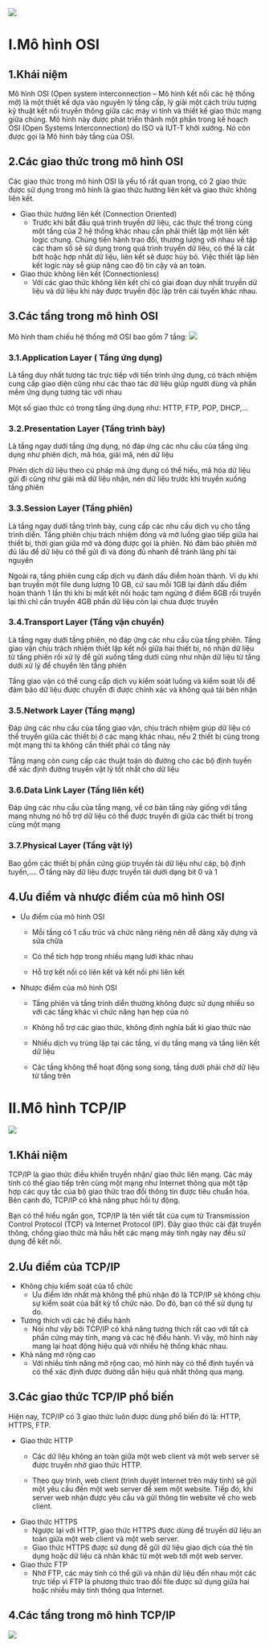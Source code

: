 <img src ="https://wiki.matbao.net/wp-content/uploads/2019/08/tcp-ip-la-gi-co-su-khac-biet-nhat-dinh-trong-cau-truc-cua-osi-va-tcp-ip.jpg">

# I.Mô hình OSI
## 1.Khái niệm
Mô hình OSI (Open system interconnection – Mô hình kết nối các hệ thống mở) là một thiết kế dựa vào nguyên lý tầng cấp, lý giải một cách trừu tượng kỹ thuật kết nối truyền thông giữa các máy vi tính và thiết kế giao thức mạng giữa chúng. Mô hình này được phát triển thành một phần trong kế hoạch OSI (Open Systems Interconnection) do ISO và IUT-T khởi xướng. Nó còn được gọi là Mô hình bảy tầng của OSI.
## 2.Các giao thức trong mô hình OSI
Các giao thức trong mô hình OSI là yếu tố rất quan trọng, có 2 giao thức được sử dụng trong mô hình là giao thức hướng liên kết và giao thức không liên kết.
- Giao thức hướng liên kết (Connection Oriented)
  - Trước khi bắt đầu quá trình truyền dữ liệu, các thực thể trong cùng một tầng của 2 hệ thống khác nhau cần phải thiết lập một liên kết logic chung. Chúng tiến hành trao đổi, thương lượng với nhau về tập các tham số sẽ sử dụng trong quá trình truyền dữ liệu, có thể là cắt bớt hoặc hợp nhất dữ liệu, liên kết sẽ được hủy bỏ. Việc thiết lập liên kết logic này sễ giúp nâng cao độ tin cậy và an toàn.
- Giao thức không liên kết (Connectionless)
  - Với các giao thức không liên kết chỉ có giai đoạn duy nhất truyền dữ liệu và dữ liệu khi này được truyền độc lập trên cái tuyến khác nhau.
## 3.Các tầng trong mô hình OSI
Mô hình tham chiếu hệ thống mở OSI bao gồm 7 tầng:
<img src ="https://vietnix.vn/wp-content/uploads/2022/03/mo-hinh-osi-la-gi-1.webp">

### 3.1.Application Layer ( Tầng ứng dụng)
Là tầng duy nhất tương tác trực tiếp với tiến trình ứng dụng, có trách nhiệm cung cấp giao diện cũng như các thao tác dữ liệu giúp người dùng và phần mềm ứng dụng tương tác với nhau

Một số giao thức có trong tầng ứng dụng như: HTTP, FTP, POP, DHCP,…
### 3.2.Presentation Layer (Tầng trình bày)
Là tầng ngay dưới tầng ứng dụng, nó đáp ứng các nhu cầu của tầng ứng dụng như phiên dịch, mã hóa, giải mã, nén dữ liệu

Phiên dịch dữ liệu theo cú pháp mà ứng dụng có thể hiểu, mã hóa dữ liệu gửi đi cũng như giải mã dữ liệu nhận, nén dữ liệu trước khi truyền xuống tầng phiên
### 3.3.Session Layer (Tầng phiên)
Là tầng ngay dưới tầng trình bày, cung cấp các nhu cầu dịch vụ cho tầng trình diễn. Tầng phiên chịu trách nhiệm đóng và mở luồng giao tiếp giữa hai thiết bị, thời gian giữa mở và đóng được gọi là phiên. Nó đảm bảo phiên mở đủ lâu để dữ liệu có thể gửi đi và đóng đủ nhanh để tránh lãng phí tài nguyên

Ngoài ra, tầng phiên cung cấp dịch vụ đánh dấu điểm hoàn thành. Ví dụ khi bạn truyền một file dung lượng 10 GB, cứ sau mỗi 1GB lại đánh dấu điểm hoàn thành 1 lần thì khi bị mất kết nối hoặc tạm ngừng ở điểm 6GB rồi truyền lại thì chỉ cần truyền 4GB phần dữ liệu còn lại chưa được truyền
### 3.4.Transport Layer (Tầng vận chuyển)
Là tầng ngay dưới tầng phiên, nó đáp ứng các nhu cầu của tầng phiên. Tầng giao vận chịu trách nhiệm thiết lập kết nối giữa hai thiết bị, nó nhận dữ liệu từ tầng phiên rồi xử lý để gửi xuống tầng dưới cũng như nhận dữ liệu từ tầng dưới xử lý để chuyển lên tầng phiên

Tầng giao vận có thể cung cấp dịch vụ kiểm soát luồng và kiểm soát lỗi để đảm bảo dữ liệu được chuyển đi được chính xác và không quá tải bên nhận
### 3.5.Network Layer (Tầng mạng)
Đáp ứng các nhu cầu của tầng giao vận, chịu trách nhiệm giúp dữ liệu có thể truyền giữa các thiết bị ở các mạng khác nhau, nếu 2 thiết bị cùng trong một mạng thì ta không cần thiết phải có tầng này

Tầng mạng còn cung cấp các thuật toán dò đường cho các bộ định tuyến để xác định đường truyền vật lý tốt nhất cho dữ liệu
### 3.6.Data Link Layer (Tầng liên kết)
Đáp ứng các nhu cầu của tầng mạng, về cơ bản tầng này giống với tầng mạng nhưng nó hỗ trợ dữ liệu có thể được truyền đi giữa các thiết bị trong cùng một mạng
### 3.7.Physical Layer (Tầng vật lý)
Bao gồm các thiết bị phần cứng giúp truyền tải dữ liệu như cáp, bộ định tuyến,…. Ở tầng này dữ liệu được truyền tải dưới dạng bit 0 và 1

## 4.Ưu điểm và nhược điểm của mô hình OSI 
- Ưu điểm của mô hình OSI 
  -  Mỗi tầng có 1 cấu trúc và chức năng riêng nên dễ dàng xây dựng và sửa chữa

  -  Có thể tích hợp trong nhiều mạng lưới khác nhau

  -  Hỗ trợ kết nối có liên kết và kết nối phi liên kết

- Nhược điểm của mô hình OSI
  -  Tầng phiên và tầng trình diễn thường không được sử dụng nhiều so với các tầng khác vì chức năng hạn hẹp của nó

  -  Không hỗ trợ các giao thức, không định nghĩa bất kì giao thức nào

  -  Nhiều dịch vụ trùng lặp tại các tầng, ví dụ tầng mạng và tầng liên kết dữ liệu

  -  Các tầng không thể hoạt động song song, tầng dưới phải chờ dữ liệu từ tầng trên
# II.Mô hình TCP/IP
<img src="https://datech.vn/uploads/seo-traffic-gob/tcp-ip-la-gi-3.jpg">

## 1.Khái niệm
TCP/IP là giao thức điều khiển truyền nhận/ giao thức liên mạng. Các máy tính có thể giao tiếp trên cùng một mạng như Internet thông qua một tập hợp các quy tắc của bộ giao thức trao đổi thông tin được tiêu chuẩn hóa. Bên cạnh đó, TCP/IP có khả năng phục hồi tự động.

Bạn có thể hiểu ngắn gọn, TCP/IP là tên viết tắt của cụm từ Transmission Control Protocol (TCP) và Internet Protocol (IP). Đây giao thức cài đặt truyền thông, chồng giao thức mà hầu hết các mạng máy tính ngày nay đều sử dụng để kết nối.
## 2.Ưu điểm của TCP/IP 
- Không chịu kiểm soát của tổ chức
  - Ưu điểm lớn nhất mà không thể phủ nhận đó là TCP/IP sẽ không chịu sự kiểm soát của bất kỳ tổ chức nào. Do đó, bạn có thể sử dụng tự do. 
- Tương thích với các hệ điều hành
  - Nói như vậy bởi TCP/IP có khả năng tương thích rất cao với tất cả phần cứng máy tính, mạng và các hệ điều hành. Vì vậy, mô hình này mang lại hoạt động hiệu quả với nhiều hệ thống khác nhau.
- Khả năng mở rộng cao
  - Với nhiều tính năng mở rộng cao, mô hình này có thể định tuyến và có thể xác định được đường dẫn hiệu quả nhất thông qua mạng. 
## 3.Các giao thức TCP/IP phổ biến
Hiện nay, TCP/IP có 3 giao thức luôn được dùng phổ biến đó là: HTTP, HTTPS, FTP.
- Giao thức HTTP
  - Các dữ liệu không an toàn giữa một web client và một web server sẽ được truyền nhờ giao thức HTTP.

  - Theo quy trình, web client (trình duyệt Internet trên máy tính) sẽ gửi một yêu cầu đến một web server để xem một website. Tiếp đó, khi server web nhận được yêu cầu và gửi thông tin website về cho web client.
- Giao thức HTTPS
  - Ngược lại với HTTP, giao thức HTTPS được dùng để truyền dữ liệu an toàn giữa một web client và một web server.
  - Giao thức HTTPS được sử dụng để gửi dữ liệu giao dịch của thẻ tín dụng hoặc dữ liệu cá nhân khác từ một web tới một web server.
- Giao thức FTP
  - Nhờ FTP, các máy tính có thể gửi và nhận dữ liệu đến nhau một các trực tiếp vì FTP là phương thức trao đổi file được sử dụng giữa hai hoặc nhiều máy tính thông qua Internet.
## 4.Các tầng trong mô hình TCP/IP
<img src="https://wiki.matbao.net/wp-content/uploads/2019/08/tcp-ip-la-gi-tcp-ip-hoat-dong-hieu-qua-tren-nhieu-he-thong-khac-nhau.png">
